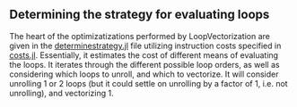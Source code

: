 
## Determining the strategy for evaluating loops

The heart of the optimizatizations performed by LoopVectorization are given in the [determinestrategy.jl](https://github.com/chriselrod/LoopVectorization.jl/blob/master/src/determinestrategy.jl) file utilizing instruction costs specified in [costs.jl](https://github.com/chriselrod/LoopVectorization.jl/blob/master/src/costs.jl).
Essentially, it estimates the cost of different means of evaluating the loops. It iterates through the different possible loop orders, as well as considering which loops to unroll, and which to vectorize. It will consider unrolling 1 or 2 loops (but it could settle on unrolling by a factor of 1, i.e. not unrolling), and vectorizing 1.

